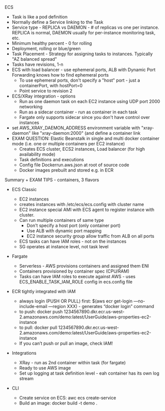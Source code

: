 ECS
- Task is like a pod definition
- Normally define a Service linking to the Task
- Service type - REPLICA vs DAEMON - # of replicas vs one per instance. REPLICA is normal, DAEMON usually for per-instance monitoring task, etc.
- Minimum healthy percent - 0 for rolling
- Deployment, rolling or blue/green
- Task Placement - Strategy for assigning tasks to instances. Typically "AZ balanced spread"
- Tasks have revisions, 1-n
- ECS with load balancer - use ephemeral ports, ALB with Dynamic Port Forwarding knows how to find ephemeral ports
  - To use ephemeral ports, don't specify a "host" port - just a containerPort, with hostPort=0
  - Point service to revision 2
- ECS/XRay integration - options
  - Run as one daemon task on each EC2 instance using UDP port 2000 networking
  - Run as a sidecar container - run as container in each task
  - Fargate only supports sidecar since you don't have control over instances
- set AWS_XRAY_DAEMON_ADDRESS environment variable with "xray-daemon" like "xray-daemon:2000" (and define a container link
- EXAM QUESTION: Elastic Beanstalk in single and multi docker container mode (i.e. one or multiple containers per EC2 instance)
  - Creates ECS cluster, ECS2 instances, Load balancer (for high availability mode)
  - Task definitions and executions
  - Config file Dockerrun.aws.json at root of source code
  - Docker images prebuilt and stored e.g. in ECR

Summary + EXAM TIPS - containers, 3 flavors
- ECS Classic 
  - EC2 instances 
  - creates instances with /etc/ecs/ecs.config with cluster name
  - EC2 instance special AMI with ECS agent to register instance with cluster. 
  - Can run multiple containers of same type 
    - Don't specify a host port (only container port)
	- Use ALB with dynamic port mapping
	- EC2 instance security group allow traffic from ALB on all ports
  - ECS tasks can have IAM roles - not on the instances
  - SG operates at instance level, not task level
- Fargate
  - Serverless - AWS provisions containers and assigned them ENI
  - Containers provisioned by container spec (CPU/RAM)
  - Tasks can have IAM roles to execute against AWS - uses ECS_ENABLE_TASK_IAM_ROLE config in ecs.config file
  
- ECR tightly integrated with IAM
  - always login (PUSH OR PULL) first: $(aws ecr get-login —no-include-email —region XXX) - generates “docker login” command
  - to push: docker push 1234567890.dkr.ecr.us-west-2.amazonaws.com/demo:latest/UserGuide/aws-properties-ec2-instance
  - to pull: docker pull 1234567890.dkr.ecr.us-west-2.amazonaws.com/demo:latest/UserGuide/aws-properties-ec2-instance
  - If you can’t push or pull an image, check IAM!
  
- Integrations
  - XRay - run as 2nd container within task (for fargate)
  - Ready to use AWS image
  - Set up logging at task definition level - eah container has its own log stream
- CLI
  - Create service on ECS: awc ecs create-service
  - Build an image: docker build -t demo .
